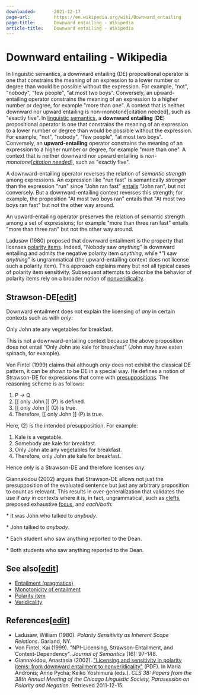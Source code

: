 ```yaml
---
downloaded:       2021-12-17
page-url:         https://en.wikipedia.org/wiki/Downward_entailing
page-title:       Downward entailing - Wikipedia
article-title:    Downward entailing - Wikipedia
---
```

# Downward entailing - Wikipedia

In linguistic semantics, a downward entailing (DE) propositional operator is one that constrains the meaning of an expression to a lower number or degree than would be possible without the expression.  For example, "not", "nobody", "few people", "at most two boys". Conversely, an upward-entailing operator constrains the meaning of an expression to a higher number or degree, for example "more than one".  A context that is neither downward nor upward entailing is non-monotone[citation needed], such as "exactly five".
In [linguistic][1] [semantics][2], a __downward entailing__ (__DE__) propositional operator is one that constrains the meaning of an expression to a lower number or degree than would be possible without the expression. For example, "not", "nobody", "few people", "at most two boys". Conversely, an __upward-entailing__ operator constrains the meaning of an expression to a higher number or degree, for example "more than one". A context that is neither downward nor upward entailing is *non-monotone*\[*[citation needed][3]*\], such as "exactly five".

A downward-entailing operator reverses the relation of *semantic strength* among expressions. An expression like "run fast" is semantically *stronger* than the expression "run" since "John ran fast" [entails][4] "John ran", but not conversely. But a downward-entailing context reverses this strength; for example, the proposition "At most two boys ran" entails that "At most two boys ran fast" but not the other way around.

An upward-entailing operator preserves the relation of semantic strength among a set of expressions; for example "more than three ran fast" entails "more than three ran" but not the other way around.

Ladusaw (1980) proposed that downward entailment is the property that licenses [polarity items][5]. Indeed, "Nobody saw *anything*" is downward entailing and admits the negative polarity item *anything*, while \*"I saw *anything*" is ungrammatical (the upward-entailing context does not license such a polarity item). This approach explains many but not all typical cases of polarity item sensitivity. Subsequent attempts to describe the behavior of polarity items rely on a broader notion of [nonveridicality][6].

## Strawson-DE\[[edit][7]\]

Downward entailment does not explain the licensing of *any* in certain contexts such as with *only*:

Only John ate any vegetables for breakfast.

This is not a downward-entailing context because the above proposition does not entail “Only John ate kale for breakfast” (John may have eaten spinach, for example).

Von Fintel (1999) claims that although *only* does not exhibit the classical DE pattern, it can be shown to be DE in a special way. He defines a notion of Strawson-DE for expressions that come with [presuppositions][8]. The reasoning scheme is as follows:

1.  P → Q
2.  \[\[ only John \]\] (P) is defined.
3.  \[\[ only John \]\] (Q) is true.
4.  Therefore, \[\[ only John \]\] (P) is true.

Here, (2) is the intended presupposition. For example:

1.  Kale is a vegetable.
2.  Somebody ate kale for breakfast.
3.  Only John ate any vegetables for breakfast.
4.  Therefore, only John ate kale for breakfast.

Hence *only* is a Strawson-DE and therefore licenses *any*.

Giannakidou (2002) argues that Strawson-DE allows not just the presupposition of the evaluated sentence but just any arbitrary proposition to count as relevant. This results in over-generalization that validates the use if *any* in contexts where it is, in fact, ungrammatical, such as [clefts][9], preposed exhaustive [focus][10], and *each*/*both*:

\* It was John who talked to *anybody*.

\* John talked to *anybody*.

\* Each student who saw anything reported to the Dean.

\* Both students who saw anything reported to the Dean.

## See also\[[edit][11]\]

-   [Entailment (pragmatics)][12]
-   [Monotonicity of entailment][13]
-   [Polarity item][14]
-   [Veridicality][15]

## References\[[edit][16]\]

-   Ladusaw, William (1980). *Polarity Sensitivity as Inherent Scope Relations*. Garland, NY.
-   Von Fintel, Kai (1999). "NPI-Licensing, Strawson-Entailment, and Context-Dependency". *Journal of Semantics* (16): 97–148.
-   Giannakidou, Anastasia (2002). ["Licensing and sensitivity in polarity items: from downward entailment to nonveridicality"][17] (PDF). In Maria Andronis; Anne Pycha; Keiko Yoshimura (eds.). *CLS 38: Papers from the 38th Annual Meeting of the Chicago Linguistic Society, Parasession on Polarity and Negation*. Retrieved 2011-12-15.

[1]: https://en.wikipedia.org/wiki/Linguistics "Linguistics"
[2]: https://en.wikipedia.org/wiki/Semantics "Semantics"
[3]: https://en.wikipedia.org/wiki/Wikipedia:Citation_needed "Wikipedia:Citation needed"
[4]: https://en.wikipedia.org/wiki/Entailment_(pragmatics) "Entailment (pragmatics)"
[5]: https://en.wikipedia.org/wiki/Polarity_item "Polarity item"
[6]: https://en.wikipedia.org/wiki/Nonveridicality "Nonveridicality"
[7]: https://en.wikipedia.org/w/index.php?title=Downward_entailing&action=edit&section=1 "Edit section: Strawson-DE"
[8]: https://en.wikipedia.org/wiki/Presuppositions "Presuppositions"
[9]: https://en.wikipedia.org/wiki/Cleft_sentence "Cleft sentence"
[10]: https://en.wikipedia.org/wiki/Focus_(linguistics) "Focus (linguistics)"
[11]: https://en.wikipedia.org/w/index.php?title=Downward_entailing&action=edit&section=2 "Edit section: See also"
[12]: https://en.wikipedia.org/wiki/Entailment_(pragmatics) "Entailment (pragmatics)"
[13]: https://en.wikipedia.org/wiki/Monotonicity_of_entailment "Monotonicity of entailment"
[14]: https://en.wikipedia.org/wiki/Polarity_item "Polarity item"
[15]: https://en.wikipedia.org/wiki/Veridicality "Veridicality"
[16]: https://en.wikipedia.org/w/index.php?title=Downward_entailing&action=edit&section=3 "Edit section: References"
[17]: http://home.uchicago.edu/~giannaki/pubs/cls.giannakidou.pdf
